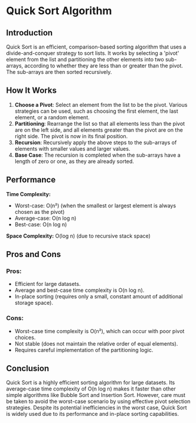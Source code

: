 # Quick Sort Algorithm

## Introduction

Quick Sort is an efficient, comparison-based sorting algorithm that uses a divide-and-conquer strategy to sort lists. It works by selecting a 'pivot' element from the list and partitioning the other elements into two sub-arrays, according to whether they are less than or greater than the pivot. The sub-arrays are then sorted recursively.

## How It Works

1. **Choose a Pivot**: Select an element from the list to be the pivot. Various strategies can be used, such as choosing the first element, the last element, or a random element.
2. **Partitioning**: Rearrange the list so that all elements less than the pivot are on the left side, and all elements greater than the pivot are on the right side. The pivot is now in its final position.
3. **Recursion**: Recursively apply the above steps to the sub-arrays of elements with smaller values and larger values.
4. **Base Case**: The recursion is completed when the sub-arrays have a length of zero or one, as they are already sorted.

## Performance

**Time Complexity:**
- Worst-case: O(n²) (when the smallest or largest element is always chosen as the pivot)
- Average-case: O(n log n)
- Best-case: O(n log n)

**Space Complexity:** O(log n) (due to recursive stack space)

## Pros and Cons

### Pros:
- Efficient for large datasets.
- Average and best-case time complexity is O(n log n).
- In-place sorting (requires only a small, constant amount of additional storage space).

### Cons:
- Worst-case time complexity is O(n²), which can occur with poor pivot choices.
- Not stable (does not maintain the relative order of equal elements).
- Requires careful implementation of the partitioning logic.

## Conclusion

Quick Sort is a highly efficient sorting algorithm for large datasets. Its average-case time complexity of O(n log n) makes it faster than other simple algorithms like Bubble Sort and Insertion Sort. However, care must be taken to avoid the worst-case scenario by using effective pivot selection strategies. Despite its potential inefficiencies in the worst case, Quick Sort is widely used due to its performance and in-place sorting capabilities.
